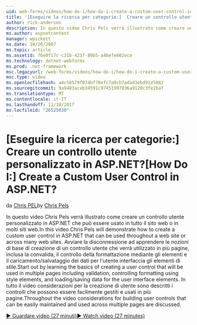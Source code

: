 ```yaml
---
uid: web-forms/videos/how-do-i/how-do-i-create-a-custom-user-control-in-aspnet
title: '[Eseguire la ricerca per categorie:]  Creare un controllo utente personalizzato in ASP.NET? | Microsoft Docs'
author: rick-anderson
description: In questo video Chris Pels verrà illustrato come creare un controllo utente personalizzato in ASP.NET che può essere usato in tutto il sito web o in molti siti web. Sta....
ms.author: aspnetcontent
manager: wpickett
ms.date: 10/26/2007
ms.topic: article
ms.assetid: 76e0f17c-c31b-4237-89b5-a46efe602ece
ms.technology: dotnet-webforms
ms.prod: .net-framework
msc.legacyurl: /web-forms/videos/how-do-i/how-do-i-create-a-custom-user-control-in-aspnet
msc.type: video
ms.openlocfilehash: a4c58579f074bf70efc7a0cb7adad3ebd91e5082
ms.sourcegitcommit: 9a9483aceb34591c97451997036a9120c3fe2baf
ms.translationtype: MT
ms.contentlocale: it-IT
ms.lasthandoff: 11/10/2017
ms.locfileid: "26525030"
---
```

<a name="how-do-i--create-a-custom-user-control-in-aspnet"></a><span data-ttu-id="c7150-105">[Eseguire la ricerca per categorie:]  Creare un controllo utente personalizzato in ASP.NET?</span><span class="sxs-lookup"><span data-stu-id="c7150-105">[How Do I:]  Create a Custom User Control in ASP.NET?</span></span>
====================
<span data-ttu-id="c7150-106">da [Chris PEL](https://twitter.com/chrispels)</span><span class="sxs-lookup"><span data-stu-id="c7150-106">by [Chris Pels](https://twitter.com/chrispels)</span></span>

<span data-ttu-id="c7150-107">In questo video Chris Pels verrà illustrato come creare un controllo utente personalizzato in ASP.NET che può essere usato in tutto il sito web o in molti siti web.</span><span class="sxs-lookup"><span data-stu-id="c7150-107">In this video Chris Pels will demonstrate how to create a custom user control in ASP.NET that can be used throughout a web site or across many web sites.</span></span> <span data-ttu-id="c7150-108">Avviare la disconnessione ad apprendere le nozioni di base di creazione di un controllo utente che verrà utilizzato in più pagine, inclusa la convalida, il controllo della formattazione mediante gli elementi e il caricamento/salvataggio dei dati per l'utente interfaccia gli elementi di stile.</span><span class="sxs-lookup"><span data-stu-id="c7150-108">Start out by learning the basics of creating a user control that will be used in multiple pages including validation, controlling formatting using style elements, and loading/saving data for the user interface elements.</span></span> <span data-ttu-id="c7150-109">In tutto il video considerazioni per la creazione di utente sono descritti i controlli che possono essere facilmente gestiti e usati in più pagine.</span><span class="sxs-lookup"><span data-stu-id="c7150-109">Throughout the video considerations for building user controls that can be easily maintained and used across multiple pages are discussed.</span></span>

[<span data-ttu-id="c7150-110">&#9654; Guardare video (27 minuti)</span><span class="sxs-lookup"><span data-stu-id="c7150-110">&#9654; Watch video (27 minutes)</span></span>](https://channel9.msdn.com/Blogs/ASP-NET-Site-Videos/how-do-i-create-a-custom-user-control-in-aspnet)
